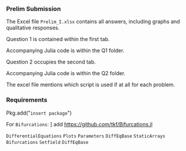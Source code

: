 ### Prelim Submission

The Excel file ``Prelim_I.xlsx`` contains all answers, including graphs and qualitative responses.

Question 1 is contained within the first tab.

Accompanying Julia code is within the Q1 folder.

Question 2 occupies the second tab.

Accompanying Julia code is within the Q2 folder.

The excel file mentions which script is used if at all for each problem.


### Requirements

Pkg.add("``insert package``")

For ``Bifurcations``: ] add https://github.com/tkf/Bifurcations.jl

``DifferentialEquations``
``Plots``
``Parameters``
``DiffEqBase``
``StaticArrays``
``Bifurcations`` 
``Setfield``
``DiffEqBase``



